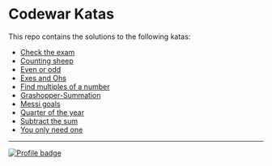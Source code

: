 # Codewar Katas
This repo contains the solutions to the following katas:
- [Check the exam](https://www.codewars.com/kata/5a3dd29055519e23ec000074)
- [Counting sheep](https://www.codewars.com/kata/54edbc7200b811e956000556)
- [Even or odd](https://www.codewars.com/kata/53da3dbb4a5168369a0000fe)
- [Exes and Ohs](https://www.codewars.com/kata/55908aad6620c066bc00002a)
- [Find multiples of a number](https://www.codewars.com/kata/58ca658cc0d6401f2700045f)
- [Grashopper-Summation](https://www.codewars.com/kata/55d24f55d7dd296eb9000030)
- [Messi goals](https://www.codewars.com/kata/55ca77fa094a2af31f00002a)
- [Quarter of the year](https://www.codewars.com/kata/5ce9c1000bab0b001134f5af)
- [Subtract the sum](https://www.codewars.com/kata/56c5847f27be2c3db20009c3)
- [You only need one](https://www.codewars.com/kata/57cc975ed542d3148f00015b)
---
[![Profile badge](https://www.codewars.com/users/NeonByte/badges/large)](https://www.codewars.com/users/NeonByte)